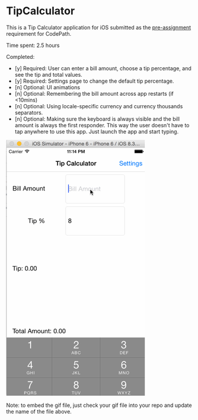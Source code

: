 # TipCalculator

This is a Tip Calculator application for iOS submitted as the [pre-assignment](https://gist.github.com/timothy1ee/7747214) requirement for CodePath.

Time spent: 2.5 hours

Completed:

* [y] Required: User can enter a bill amount, choose a tip percentage, and see the tip and total values.
* [y] Required: Settings page to change the default tip percentage.
* [n] Optional: UI animations
* [n] Optional: Remembering the bill amount across app restarts (if <10mins)
* [n] Optional: Using locale-specific currency and currency thousands separators.
* [n] Optional: Making sure the keyboard is always visible and the bill amount is always the first responder. This way the user doesn't have to tap anywhere to use this app. Just launch the app and start typing.

![VideoWalkthrough](demoTipCalc.gif)

Note: to embed the gif file, just check your gif file into your repo and update the name of the file above.
